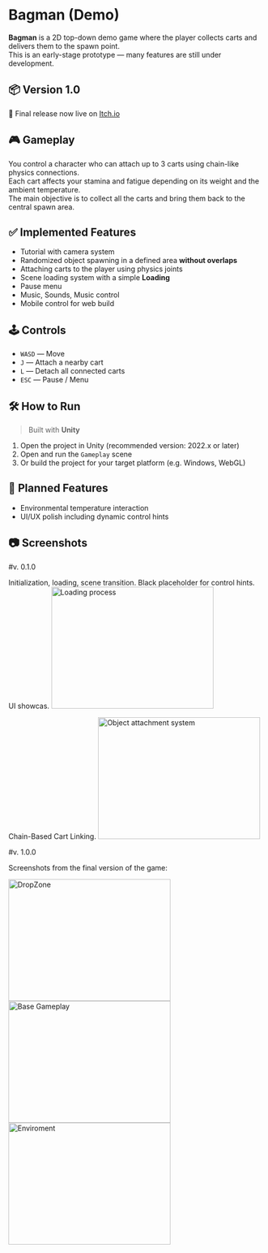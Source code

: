 
# Bagman (Demo)

**Bagman** is a 2D top-down demo game where the player collects carts and delivers them to the spawn point.  
This is an early-stage prototype — many features are still under development.

## 📦 Version 1.0  
🎉 Final release now live on [Itch.io](https://mulwe.itch.io/bagman)

## 🎮 Gameplay

You control a character who can attach up to 3 carts using chain-like physics connections.  
Each cart affects your stamina and fatigue depending on its weight and the ambient temperature.  
The main objective is to collect all the carts and bring them back to the central spawn area.

## ✅ Implemented Features

- Tutorial with camera system
- Randomized object spawning in a defined area **without overlaps**
- Attaching carts to the player using physics joints
- Scene loading system with a simple **Loading**  
- Pause menu 
- Music, Sounds, Music control
- Mobile control for web build

## 🕹 Controls

- `WASD` — Move
- `J` — Attach a nearby cart
- `L` — Detach all connected carts
- `ESC` — Pause / Menu

## 🛠 How to Run
> Built with **Unity**
1. Open the project in Unity (recommended version: 2022.x or later)
2. Open and run the `Gameplay` scene
3. Or build the project for your target platform (e.g. Windows, WebGL)

## 📌 Planned Features
- Environmental temperature interaction
- UI/UX polish including dynamic control hints

## 📷 Screenshots

#v. 0.1.0

Initialization, loading, scene transition. Black placeholder for control hints. UI showcas.
<img src="https://github.com/user-attachments/assets/ebb7fef5-9a68-4c7e-8671-d3b69b7f6bc3" width="320" height="240" alt="Loading process">

Chain-Based Cart Linking.
<img src="https://github.com/user-attachments/assets/54763e3a-e315-42a6-8585-6b80d8108a49"  width="320" height="240" alt="Object attachment system">


#v. 1.0.0

Screenshots from the final version of the game:

<img src="https://github.com/user-attachments/assets/68e9fa4b-424f-415d-8504-b3073063bf46"  width="320" height="240" alt="DropZone">

<img src="https://github.com/user-attachments/assets/391024ef-ba84-4864-8c0d-24d5aa0bb000"  width="320" height="240" alt="Base Gameplay">

<img src="https://github.com/user-attachments/assets/51eedefa-1af4-4e1f-bfca-aabee6931afa"  width="320" height="240" alt="Enviroment">
 



